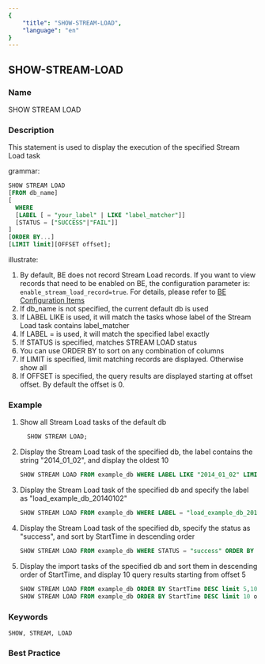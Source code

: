 ```yaml
---
{
    "title": "SHOW-STREAM-LOAD",
    "language": "en"
}
---
```


<!--
Licensed to the Apache Software Foundation (ASF) under one
or more contributor license agreements.  See the NOTICE file
distributed with this work for additional information
regarding copyright ownership.  The ASF licenses this file
to you under the Apache License, Version 2.0 (the
"License"); you may not use this file except in compliance
with the License.  You may obtain a copy of the License at

  http://www.apache.org/licenses/LICENSE-2.0

Unless required by applicable law or agreed to in writing,
software distributed under the License is distributed on an
"AS IS" BASIS, WITHOUT WARRANTIES OR CONDITIONS OF ANY
KIND, either express or implied.  See the License for the
specific language governing permissions and limitations
under the License.
-->

## SHOW-STREAM-LOAD

### Name

SHOW STREAM LOAD

### Description

This statement is used to display the execution of the specified Stream Load task

grammar:

```sql
SHOW STREAM LOAD
[FROM db_name]
[
  WHERE
  [LABEL [ = "your_label" | LIKE "label_matcher"]]
  [STATUS = ["SUCCESS"|"FAIL"]]
]
[ORDER BY...]
[LIMIT limit][OFFSET offset];
```

illustrate:

1. By default, BE does not record Stream Load records. If you want to view records that need to be enabled on BE, the configuration parameter is: `enable_stream_load_record=true`. For details, please refer to [BE Configuration Items](../../../config/be-config)
2. If db_name is not specified, the current default db is used
3. If LABEL LIKE is used, it will match the tasks whose label of the Stream Load task contains label_matcher
4. If LABEL = is used, it will match the specified label exactly
5. If STATUS is specified, matches STREAM LOAD status
6. You can use ORDER BY to sort on any combination of columns
7. If LIMIT is specified, limit matching records are displayed. Otherwise show all
8. If OFFSET is specified, the query results are displayed starting at offset offset. By default the offset is 0.

### Example

1. Show all Stream Load tasks of the default db

   ```sql
     SHOW STREAM LOAD;
   ```

2. Display the Stream Load task of the specified db, the label contains the string "2014_01_02", and display the oldest 10

   ```sql
   SHOW STREAM LOAD FROM example_db WHERE LABEL LIKE "2014_01_02" LIMIT 10;
   ```

3. Display the Stream Load task of the specified db and specify the label as "load_example_db_20140102"

   ```sql
   SHOW STREAM LOAD FROM example_db WHERE LABEL = "load_example_db_20140102";
   ```

4. Display the Stream Load task of the specified db, specify the status as "success", and sort by StartTime in descending order

   ```sql
   SHOW STREAM LOAD FROM example_db WHERE STATUS = "success" ORDER BY StartTime DESC;
   ```

5. Display the import tasks of the specified db and sort them in descending order of StartTime, and display 10 query results starting from offset 5

   ```sql
   SHOW STREAM LOAD FROM example_db ORDER BY StartTime DESC limit 5,10;
   SHOW STREAM LOAD FROM example_db ORDER BY StartTime DESC limit 10 offset 5;
   ```

### Keywords

    SHOW, STREAM, LOAD

### Best Practice

